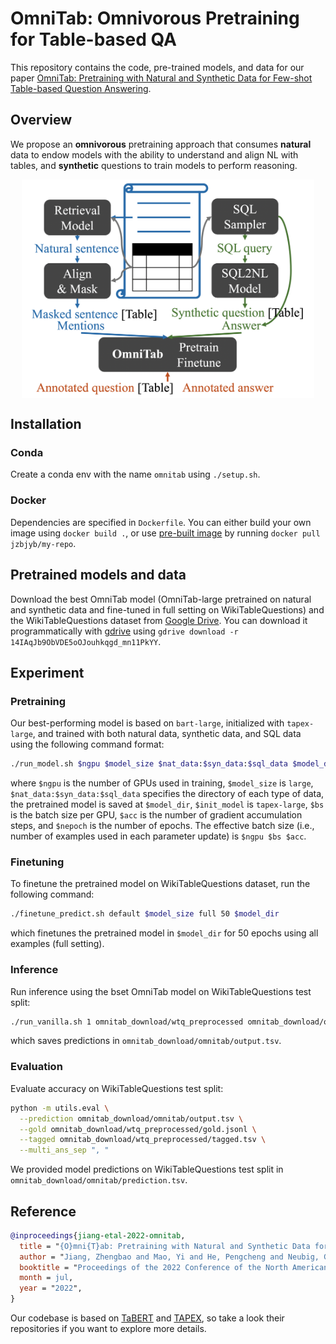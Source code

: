 # OmniTab: Omnivorous Pretraining for Table-based QA

This repository contains the code, pre-trained models, and data for our paper [OmniTab: Pretraining with Natural and Synthetic Data for Few-shot Table-based Question Answering](https://arxiv.org/pdf/2207.03637.pdf).

## Overview

We propose an **omnivorous** pretraining approach that consumes **natural** data to endow models with the ability to understand and align NL with tables, and **synthetic** questions to train models to perform reasoning.

<p align="center">
  <img align="middle" src="res/omnitab.png" height="350" alt="OmniTab"/>
</p>

## Installation

### Conda
Create a conda env with the name `omnitab` using `./setup.sh`.

### Docker
Dependencies are specified in `Dockerfile`.
You can either build your own image using `docker build .`, or use [pre-built image](https://hub.docker.com/repository/docker/jzbjyb/my-repo) by running `docker pull jzbjyb/my-repo`.

## Pretrained models and data
Download the best OmniTab model (OmniTab-large pretrained on natural and synthetic data and fine-tuned in full setting on WikiTableQuestions) and the WikiTableQuestions dataset from [Google Drive](https://drive.google.com/drive/u/1/folders/14IAqJb9ObVDE5oOJouhkqgd_mn11PkYY). You can download it programmatically with [gdrive](https://anaconda.org/conda-forge/gdrive) using `gdrive download -r 14IAqJb9ObVDE5oOJouhkqgd_mn11PkYY`.

## Experiment

### Pretraining
Our best-performing model is based on `bart-large`, initialized with `tapex-large`, and trained with both natural data, synthetic data, and SQL data using the following command format:
```bash
./run_model.sh $ngpu $model_size $nat_data:$syn_data:$sql_data $model_dir $init_model $bs $acc $nepoch
```
where `$ngpu` is the number of GPUs used in training, `$model_size` is `large`, `$nat_data:$syn_data:$sql_data` specifies the directory of each type of data, the pretrained model is saved at `$model_dir`, `$init_model` is `tapex-large`, `$bs` is the batch size per GPU, `$acc` is the number of gradient accumulation steps, and `$nepoch` is the number of epochs.
The effective batch size (i.e., number of examples used in each parameter update) is `$ngpu $bs $acc`.

### Finetuning
To finetune the pretrained model on WikiTableQuestions dataset, run the following command:
```bash
./finetune_predict.sh default $model_size full 50 $model_dir
```
which finetunes the pretrained model in `$model_dir` for 50 epochs using all examples (full setting).

### Inference
Run inference using the bset OmniTab model on WikiTableQuestions test split:
```bash
./run_vanilla.sh 1 omnitab_download/wtq_preprocessed omnitab_download/omnitab seq2seq 6 1 omnitab_download/omnitab/pytorch_model.bin --base-model-name facebook/bart-large --only_test --mode generate-test --output_file output.tsv
```
which saves predictions in `omnitab_download/omnitab/output.tsv`.

### Evaluation
Evaluate accuracy on WikiTableQuestions test split:
```bash
python -m utils.eval \
  --prediction omnitab_download/omnitab/output.tsv \
  --gold omnitab_download/wtq_preprocessed/gold.jsonl \
  --tagged omnitab_download/wtq_preprocessed/tagged.tsv \
  --multi_ans_sep ", "
```
We provided model predictions on WikiTableQuestions test split in `omnitab_download/omnitab/prediction.tsv`.

## Reference

```bibtex
@inproceedings{jiang-etal-2022-omnitab,
  title = "{O}mni{T}ab: Pretraining with Natural and Synthetic Data for Few-shot Table-based Question Answering",
  author = "Jiang, Zhengbao and Mao, Yi and He, Pengcheng and Neubig, Graham and Chen, Weizhu",
  booktitle = "Proceedings of the 2022 Conference of the North American Chapter of the Association for Computational Linguistics: Human Language Technologies",
  month = jul,
  year = "2022",
}
```

Our codebase is based on [TaBERT](https://github.com/facebookresearch/TaBERT) and [TAPEX](https://github.com/microsoft/Table-Pretraining), so take a look their repositories if you want to explore more details.
